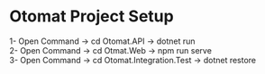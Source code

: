 <h1>Otomat Project Setup</h1>

1- Open Command -> cd Otomat.API -> dotnet run  <br>
2- Open Command -> cd Otmat.Web -> npm run serve <br>
3- Open Command -> cd Otomat.Integration.Test -> dotnet restore <br>